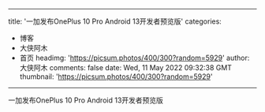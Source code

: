 
---
title: '一加发布OnePlus 10 Pro Android 13开发者预览版'
categories: 
 - 博客
 - 大侠阿木
 - 首页
headimg: 'https://picsum.photos/400/300?random=5929'
author: 大侠阿木
comments: false
date: Wed, 11 May 2022 09:32:38 GMT
thumbnail: 'https://picsum.photos/400/300?random=5929'
---

<div>   
一加发布OnePlus 10 Pro Android 13开发者预览版  
</div>
            